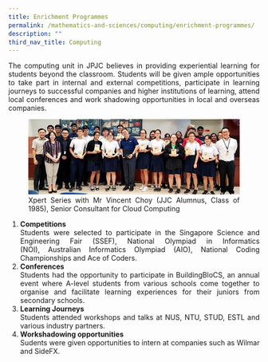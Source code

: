 ```yaml
---
title: Enrichment Programmes
permalink: /mathematics-and-sciences/computing/enrichment-programmes/
description: ""
third_nav_title: Computing
---
```

<div align=justify>
<p>
The computing unit in JPJC believes in providing experiential learning for students beyond the classroom. Students will be given ample opportunities to take part in internal and external competitions, participate in learning journeys to successful companies and higher institutions of learning, attend local conferences and work shadowing opportunities in local and overseas companies.</p>

<figure>
<img src="/images/JPJC%20Experience/Curriculum/Mathematics%20and%20Sciences/Computing/Enrichment%20Programmes/pic1.jpg">
<figcaption>Xpert Series with Mr Vincent Choy (JJC Alumnus, Class of 1985), Senior Consultant for Cloud Computing</figcaption></figure>

<ol>
	<li><strong>Competitions</strong><br>
Students were selected to participate in the Singapore Science and Engineering Fair (SSEF), National Olympiad in Informatics (NOI), Australian Informatics Olympiad (AIO), National Coding Championships and Ace of Coders.</li>
	<li><strong>Conferences</strong><br>
Students had the opportunity to participate in BuildingBloCS, an annual event where A-level students from various schools come together to organise and facilitate learning experiences for their juniors from secondary schools.</li>
	<li><strong>Learning Journeys</strong><br>
		Students attended workshops and talks at NUS, NTU, STUD, ESTL and various industry partners.</li>
	<li><strong>Workshadowing opportunities</strong><br>
	Sudents were given opportunities to intern at companies such as Wilmar and SideFX.</li></ol>